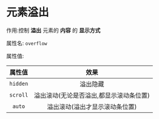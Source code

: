 # 元素溢出

作用:控制 **溢出** 元素的 **内容** 的 **显示方式**

属性名: `overflow`

属性值:

|  属性值  |                  效果                   |
| :------: | :-------------------------------------: |
| `hidden` |                溢出隐藏                 |
| `scroll` | 溢出滚动(无论是否溢出,都显示滚动条位置) |
|  `auto`  |     溢出滚动(溢出才显示滚动条位置)      |

